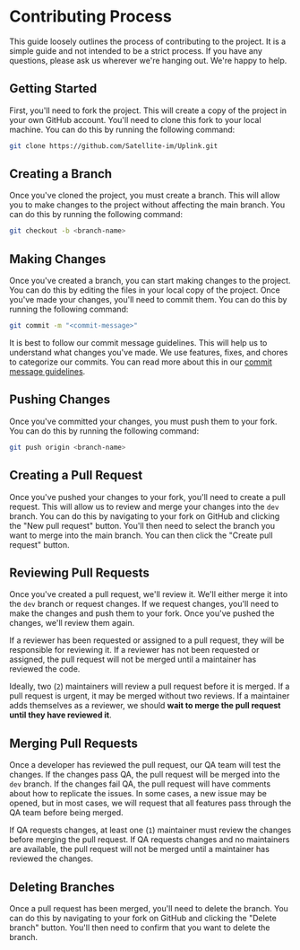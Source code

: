 # Contributing Process

This guide loosely outlines the process of contributing to the project. It is a simple guide and not intended to be a strict process. If you have any questions, please ask us wherever we're hanging out. We're happy to help.

## Getting Started

First, you'll need to fork the project. This will create a copy of the project in your own GitHub account. You'll need to clone this fork to your local machine. You can do this by running the following command:

```bash
git clone https://github.com/Satellite-im/Uplink.git
```

## Creating a Branch

Once you've cloned the project, you must create a branch. This will allow you to make changes to the project without affecting the main branch. You can do this by running the following command:

```bash
git checkout -b <branch-name>
```

## Making Changes

Once you've created a branch, you can start making changes to the project. You can do this by editing the files in your local copy of the project. Once you've made your changes, you'll need to commit them. You can do this by running the following command:

```bash
git commit -m "<commit-message>"
```

It is best to follow our commit message guidelines. This will help us to understand what changes you've made. We use features, fixes, and chores to categorize our commits. You can read more about this in our [commit message guidelines](docs/commit-message-guidelines.md).

## Pushing Changes

Once you've committed your changes, you must push them to your fork. You can do this by running the following command:

```bash
git push origin <branch-name>
```

## Creating a Pull Request

Once you've pushed your changes to your fork, you'll need to create a pull request. This will allow us to review and merge your changes into the `dev` branch. You can do this by navigating to your fork on GitHub and clicking the "New pull request" button. You'll then need to select the branch you want to merge into the main branch. You can then click the "Create pull request" button.

## Reviewing Pull Requests

Once you've created a pull request, we'll review it. We'll either merge it into the `dev` branch or request changes. If we request changes, you'll need to make the changes and push them to your fork. Once you've pushed the changes, we'll review them again. 

If a reviewer has been requested or assigned to a pull request, they will be responsible for reviewing it. If a reviewer has not been requested or assigned, the pull request will not be merged until a maintainer has reviewed the code.

Ideally, two (`2`) maintainers will review a pull request before it is merged. If a pull request is urgent, it may be merged without two reviews. If a maintainer adds themselves as a reviewer, we should **wait to merge the pull request until they have reviewed it**.

## Merging Pull Requests

Once a developer has reviewed the pull request, our QA team will test the changes. If the changes pass QA, the pull request will be merged into the `dev` branch. If the changes fail QA, the pull request will have comments about how to replicate the issues. In some cases, a new issue may be opened, but in most cases, we will request that all features pass through the QA team before being merged. 

If QA requests changes, at least one (`1`) maintainer must review the changes before merging the pull request. If QA requests changes and no maintainers are available, the pull request will not be merged until a maintainer has reviewed the changes.

## Deleting Branches

Once a pull request has been merged, you'll need to delete the branch. You can do this by navigating to your fork on GitHub and clicking the "Delete branch" button. You'll then need to confirm that you want to delete the branch.
